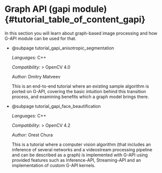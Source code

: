 # Graph API (gapi module) {#tutorial_table_of_content_gapi}

In this section you will learn about graph-based image processing and
how G-API module can be used for that.

- @subpage tutorial_gapi_anisotropic_segmentation

    *Languages:* C++

    *Compatibility:* \> OpenCV 4.0

    *Author:* Dmitry Matveev

    This is an end-to-end tutorial where an existing sample algorithm
    is ported on G-API, covering the basic intuition behind this
    transition process, and examining benefits which a graph model
    brings there.

- @subpage tutorial_gapi_face_beautification

    *Languages:* C++

    *Compatibility:* \> OpenCV 4.2

    *Author:* Orest Chura

    This is a tutorial where a computer vision algorithm (that includes an
    inference of several networks and a videostream processing pipeline and can
    be described as a graph) is implemented with G-API using provided features
    such as Inference-API, Streaming-API and an implementation of custom G-API
    kernels.
